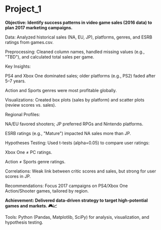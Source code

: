 # Project_1
**Objective: Identify success patterns in video game sales (2016 data) to plan 2017 marketing campaigns.**

Data: Analyzed historical sales (NA, EU, JP), platforms, genres, and ESRB ratings from games.csv.

Preprocessing: Cleaned column names, handled missing values (e.g., "TBD"), and calculated total sales per game.

Key Insights:

PS4 and Xbox One dominated sales; older platforms (e.g., PS2) faded after 5–7 years.

Action and Sports genres were most profitable globally.

Visualizations: Created box plots (sales by platform) and scatter plots (review scores vs. sales).

Regional Profiles:

NA/EU favored shooters; JP preferred RPGs and Nintendo platforms.

ESRB ratings (e.g., "Mature") impacted NA sales more than JP.

Hypotheses Testing: Used t-tests (alpha=0.05) to compare user ratings:

Xbox One ≠ PC ratings.

Action ≠ Sports genre ratings.

Correlations: Weak link between critic scores and sales, but strong for user scores in JP.

Recommendations: Focus 2017 campaigns on PS4/Xbox One Action/Shooter games, tailored by region.

**Achievement: Delivered data-driven strategy to target high-potential games and markets. 🎮📈**

Tools: Python (Pandas, Matplotlib, SciPy) for analysis, visualization, and hypothesis testing.
